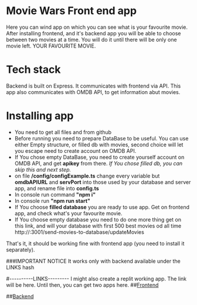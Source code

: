 # Movie Wars Front end app
Here you can wind app on which you can see what is your favourite movie. After installing frontend, and it's backend app you will be able to choose between two movies at a time. You will do it until there will be only one movie left. YOUR FAVOURITE MOVIE.

# Tech stack
Backend is built on Express. It communicates with frontend via API. This app also communicates with OMDB API, to get information abut movies.

# Installing app
* You need to get all files and from github
* Before running you need to prepare DataBase to be useful. You can use either Empty structure, or filled db with movies, second choice will let you escape need to create account on OMDB API.
* If You chose empty DataBase, you need to create yourself account on OMDB API, and get **apikey** from there. *If You chose filled db, you can skip this and next step.* 
* on file **/config/configExample.ts** change every variable but **omdbAPIURL** and **servPort** into those used by your database and server app, and rename file into **config.ts**
* In console run command **"npm i"**
* In console run **"npm run start"**
* If You choose **filled database** you are ready to use app. Get on frontend app, and check what's your favourite movie. 
* If You choose empty database you need to do one more thing get on this link, and will your database with first 500 best movies od all time http://<yourhost>:3001/send-movies-to-database/updateMovies

That's it, it should be working fine with frontend app (you need to install it separately).

###IMPORTANT NOTICE
It works only with backend available under the LINKS hash

#----------LINKS---------
I might also create a replit working app. The link will be here. Until then, you can get two apps here.
##[Frontend](https://github.com/iwomipl/Movie-Wars-Front)

##[Backend](https://github.com/iwomipl/Movie-Wars-Back)